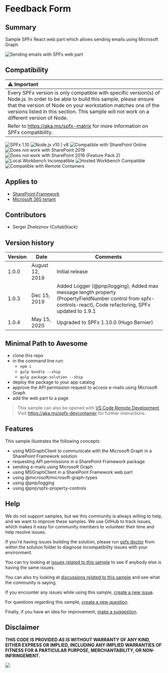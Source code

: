 # Feedback Form

## Summary

Sample SPFx React web part which allows sending emails using Microsoft Graph.

![Sending emails with SPFx web part](./assets/preview.gif)

## Compatibility

| :warning: Important          |
|:---------------------------|
| Every SPFx version is only compatible with specific version(s) of Node.js. In order to be able to build this sample, please ensure that the version of Node on your workstation matches one of the versions listed in this section. This sample will not work on a different version of Node.|
|Refer to <https://aka.ms/spfx-matrix> for more information on SPFx compatibility.   |

![SPFx 1.10](https://img.shields.io/badge/SPFx-1.10.0-green.svg) 
![Node.js v10 | v8](https://img.shields.io/badge/Node.js-v10%20%7C%20v8-green.svg) 
![Compatible with SharePoint Online](https://img.shields.io/badge/SharePoint%20Online-Compatible-green.svg)
![Does not work with SharePoint 2019](https://img.shields.io/badge/SharePoint%20Server%202019-Incompatible-red.svg)
![Does not work with SharePoint 2016 (Feature Pack 2)](https://img.shields.io/badge/SharePoint%20Server%202016%20(Feature%20Pack%202)-Incompatible-red.svg "SharePoint Server 2016 Feature Pack 2 requires SPFx 1.1")
![Local Workbench Incompatible](https://img.shields.io/badge/Local%20Workbench-Incompatible-red.svg "Requires access to Microsoft Graph")
![Hosted Workbench Compatible](https://img.shields.io/badge/Hosted%20Workbench-Compatible-green.svg)
![Compatible with Remote Containers](https://img.shields.io/badge/Remote%20Containers-Compatible-green.svg)

## Applies to

* [SharePoint Framework](https://learn.microsoft.com/sharepoint/dev/spfx/sharepoint-framework-overview)
* [Microsoft 365 tenant](https://learn.microsoft.com/sharepoint/dev/spfx/set-up-your-development-environment)

## Contributors

* Sergei Zheleznov (CollabStack)

## Version history

Version|Date|Comments
-------|----|--------
1.0.0|August 12, 2019|Initial release
1.0.3|Dec 15, 2019|Added Logger (@pnp/logging), Added max message length property (PropertyFieldNumber control from spfx-controls-react), Code refactoring, SPFx updated to 1.9.1
1.0.4|May 15, 2020|Upgraded to SPFx 1.10.0 (Hugo Bernier)

## Minimal Path to Awesome

* clone this repo
* in the command line run:
  * `npm i`
  * `gulp bundle --ship`
  * `gulp package-solution --ship`
* deploy the package to your app catalog
* approve the API permission request to access e-mails using Microsoft Graph
* add the web part to a page

>  This sample can also be opened with [VS Code Remote Development](https://code.visualstudio.com/docs/remote/remote-overview). Visit https://aka.ms/spfx-devcontainer for further instructions.

## Features

This sample illustrates the following concepts:

* using MSGraphClient to communicate with the Microsoft Graph in a SharePoint Framework solution
* requesting API permissions in a SharePoint Framework package
* sending e-mails using Microsoft Graph
* using MSGraphClient in a SharePoint Framework web part
* using @microsoft/microsoft-graph-types
* using @pnp/logging
* using @pnp/spfx-property-controls


## Help

We do not support samples, but we this community is always willing to help, and we want to improve these samples. We use GitHub to track issues, which makes it easy for  community members to volunteer their time and help resolve issues.

If you're having issues building the solution, please run [spfx doctor](https://pnp.github.io/cli-microsoft365/cmd/spfx/spfx-doctor/) from within the solution folder to diagnose incompatibility issues with your environment.

You can try looking at [issues related to this sample](https://github.com/pnp/sp-dev-fx-webparts/issues?q=label%3A%22sample%3A%20react-graph-feedback-form") to see if anybody else is having the same issues.

You can also try looking at [discussions related to this sample](https://github.com/pnp/sp-dev-fx-webparts/discussions?discussions_q=react-graph-feedback-form) and see what the community is saying.

If you encounter any issues while using this sample, [create a new issue](https://github.com/pnp/sp-dev-fx-webparts/issues/new?assignees=&labels=Needs%3A+Triage+%3Amag%3A%2Ctype%3Abug-suspected%2Csample%3A%20react-graph-feedback-form&template=bug-report.yml&sample=react-graph-feedback-form&authors=@hugoabernier&title=react-graph-feedback-form%20-%20).

For questions regarding this sample, [create a new question](https://github.com/pnp/sp-dev-fx-webparts/issues/new?assignees=&labels=Needs%3A+Triage+%3Amag%3A%2Ctype%3Aquestion%2Csample%3A%20react-graph-feedback-form&template=question.yml&sample=react-graph-feedback-form&authors=@hugoabernier&title=react-graph-feedback-form%20-%20).

Finally, if you have an idea for improvement, [make a suggestion](https://github.com/pnp/sp-dev-fx-webparts/issues/new?assignees=&labels=Needs%3A+Triage+%3Amag%3A%2Ctype%3Aenhancement%2Csample%3A%20react-graph-feedback-form&template=question.yml&sample=react-graph-feedback-form&authors=@hugoabernier&title=react-graph-feedback-form%20-%20).

## Disclaimer

**THIS CODE IS PROVIDED *AS IS* WITHOUT WARRANTY OF ANY KIND, EITHER EXPRESS OR IMPLIED, INCLUDING ANY IMPLIED WARRANTIES OF FITNESS FOR A PARTICULAR PURPOSE, MERCHANTABILITY, OR NON-INFRINGEMENT.**


<img src="https://m365-visitor-stats.azurewebsites.net/sp-dev-fx-webparts/samples/react-graph-feedback-form" />
